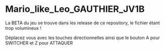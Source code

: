 # Mario_like_Leo_GAUTHIER_JV1B
La BETA du jeu se trouve dans les release de ce repository, le fichier étant trop volumineux !

Déplacez vous avec les touches directionnelles ainsi que le bouton A pour SWITCHER et Z pour ATTAQUER
